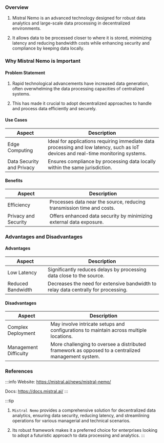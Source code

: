 ### Overview

1. Mistral Nemo is an advanced technology designed for robust data analytics and
   large-scale data processing in decentralized environments.

2. It allows data to be processed closer to where it is stored, minimizing
   latency and reducing bandwidth costs while enhancing security and compliance
   by keeping data locally.

### Why Mistral Nemo is Important

#### Problem Statement

1. Rapid technological advancements have increased data generation, often
   overwhelming the data processing capacities of centralized systems.

2. This has made it crucial to adopt decentralized approaches to handle and
   process data efficiently and securely.

#### Use Cases

<table class="table-size-for-cloud-services">
    <thead>
        <tr>
            <th>Aspect</th>
            <th>Description</th>
        </tr>
    </thead>
    <tbody>
        <tr>
            <td><span class="custom-header">Edge Computing</span></td>
            <td>Ideal for applications requiring immediate data processing and low latency, such as IoT devices and real-time monitoring systems.</td>
        </tr>
        <tr>
            <td><span class="custom-header">Data Security and Privacy</span></td>
            <td>Ensures compliance by processing data locally within the same jurisdiction.</td>
        </tr>
    </tbody>
</table>

#### Benefits

<table class="table-size-for-cloud-services">
    <thead>
        <tr>
            <th>Aspect</th>
            <th>Description</th>
        </tr>
    </thead>
    <tbody>
        <tr>
            <td><span class="custom-header">Efficiency</span></td>
            <td>Processes data near the source, reducing transmission time and costs.</td>
        </tr>
        <tr>
            <td><span class="custom-header">Privacy and Security</span></td>
            <td>Offers enhanced data security by minimizing external data exposure.</td>
        </tr>
    </tbody>
</table>

### Advantages and Disadvantages

#### Advantages

<table class="table-size-for-cloud-services">
    <thead>
        <tr>
            <th>Aspect</th>
            <th>Description</th>
        </tr>
    </thead>
    <tbody>
        <tr>
            <td><span class="custom-header">Low Latency</span></td>
            <td>Significantly reduces delays by processing data close to the source.</td>
        </tr>
        <tr>
            <td><span class="custom-header">Reduced Bandwidth</span></td>
            <td>Decreases the need for extensive bandwidth to relay data centrally for processing.</td>
        </tr>
    </tbody>
</table>

#### Disadvantages

<table class="table-size-for-cloud-services">
    <thead>
        <tr>
            <th>Aspect</th>
            <th>Description</th>
        </tr>
    </thead>
    <tbody>
        <tr>
            <td><span class="custom-header">Complex Deployment</span></td>
            <td>May involve intricate setups and configurations to maintain across multiple locations.</td>
        </tr>
        <tr>
            <td><span class="custom-header">Management Difficulty</span></td>
            <td>More challenging to oversee a distributed framework as opposed to a centralized management system.</td>
        </tr>
    </tbody>
</table>

### References

:::info Website: https://mistral.ai/news/mistral-nemo/

Docs: https://docs.mistral.ai/ 
:::

:::tip 
1. `Mistral Nemo` provides a comprehensive solution for decentralized data
analytics, ensuring data security, reducing latency, and streamlining operations
for various managerial and technical scenarios.

2. Its robust framework makes it a preferred choice for enterprises looking to adopt a futuristic approach to data
processing and analytics. 
:::
